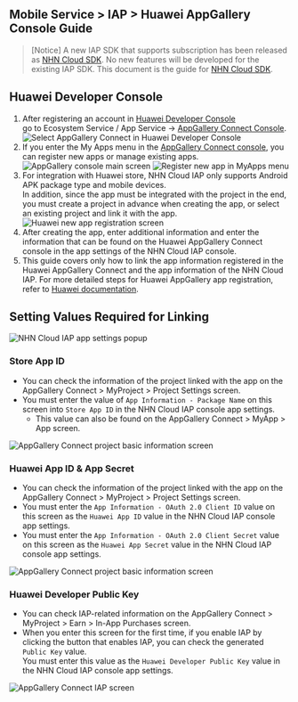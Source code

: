 ## Mobile Service > IAP > Huawei AppGallery Console Guide

> [Notice]
> A new IAP SDK that supports subscription has been released as [NHN Cloud SDK](http://docs.toast.com/en/TOAST/en/toast-sdk/overview/).
> No new features will be developed for the existing IAP SDK.
> This document is the guide for [NHN Cloud SDK](http://docs.toast.com/en/TOAST/en/toast-sdk/overview/).

## Huawei Developer Console
1. After registering an account in [Huawei Developer Console](https://developer.huawei.com/consumer/en/console) <br/>
   go to Ecosystem Service / App Service -> [AppGallery Connect Console](https://developer.huawei.com/consumer/en/service/josp/agc/index.html#/).
   ![Select AppGallery Connect in Huawei Developer Console](http://static.toastoven.net/prod_iap/huawei_console_eng.png)
2. If you enter the My Apps menu in the [AppGallery Connect console](https://developer.huawei.com/consumer/en/service/josp/agc/index.html#/), you can register new apps or manage existing apps.
   ![AppGallery console main screen](http://static.toastoven.net/prod_iap/huawei_console_app_main_eng.png)
   ![Register new app in MyApps menu](http://static.toastoven.net/prod_iap/huawei_console_app_01_eng.png)
3. For integration with Huawei store, NHN Cloud IAP only supports Android APK package type and mobile devices.<br/>
   In addition, since the app must be integrated with the project in the end, you must create a project in advance when creating the app, or select an existing project and link it with the app.
   ![Huawei new app registration screen](http://static.toastoven.net/prod_iap/huawei_console_app_02_eng.png)
4. After creating the app, enter additional information and enter the information that can be found on the Huawei AppGallery Connect console in the app settings of the NHN Cloud IAP console.
5. This guide covers only how to link the app information registered in the Huawei AppGallery Connect and the app information of the NHN Cloud IAP. For more detailed steps for Huawei AppGallery app registration, refer to [Huawei documentation](https://developer.huawei.com/consumer/en/doc/development/HMSCore-Guides/introduction-0000001050033062).

## Setting Values ​​Required for Linking
![NHN Cloud IAP app settings popup](http://static.toastoven.net/prod_iap/huawei_iap_console_eng.png)
### Store App ID
- You can check the information of the project linked with the app on the AppGallery Connect > MyProject > Project Settings screen.
- You must enter the value of `App Information - Package Name` on this screen into `Store App ID` in the NHN Cloud IAP console app settings.
   - This value can also be found on the AppGallery Connect > MyApp > App screen.

![AppGallery Connect project basic information screen](http://static.toastoven.net/prod_iap/huawei_console_app_06_eng.png)

### Huawei App ID & App Secret
- You can check the information of the project linked with the app on the AppGallery Connect > MyProject > Project Settings screen.
- You must enter the `App Information - OAuth 2.0 Client ID` value on this screen as the `Huawei App ID` value in the NHN Cloud IAP console app settings.
- You must enter the `App Information - OAuth 2.0 Client Secret` value on this screen as the `Huawei App Secret` value in the NHN Cloud IAP console app settings.

![AppGallery Connect project basic information screen](http://static.toastoven.net/prod_iap/huawei_console_app_06_eng.png)

### Huawei Developer Public Key
- You can check IAP-related information on the AppGallery Connect > MyProject > Earn > In-App Purchases screen.
- When you enter this screen for the first time, if you enable IAP by clicking the button that enables IAP, you can check the generated `Public Key` value.<br/>
  You must enter this value as the `Huawei Developer Public Key` value in the NHN Cloud IAP console app settings.

![AppGallery Connect IAP screen](http://static.toastoven.net/prod_iap/huawei_console_app_05_eng.png)